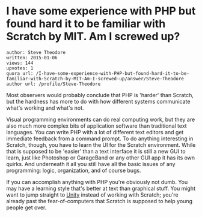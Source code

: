 # I have some experience with PHP but found hard it to be familiar with Scratch by MIT. Am I screwed up?

	author: Steve Theodore
	written: 2015-01-06
	views: 144
	upvotes: 1
	quora url: /I-have-some-experience-with-PHP-but-found-hard-it-to-be-familiar-with-Scratch-by-MIT-Am-I-screwed-up/answer/Steve-Theodore
	author url: /profile/Steve-Theodore


Most observers would probably conclude that PHP is 'harder' than Scratch, but the hardness has more to do with how different systems communicate what's working and what's not. 

Visual programming environments can do real computing work, but they are also much more complex bits of application software than traditional text languages. You can write PHP with a lot of different text editors and get immediate feedback from a command prompt. To do anything interesting in Scratch, though, you have to learn the UI for the Scratch environment. While that is supposed to be 'easier' than a text interface it is still a new GUI to learn, just like Photoshop or GarageBand or any other GUI app it has its own quirks. And underneath it all you still have all the basic issues of any programming: logic, organization, and of course bugs. 


If you can accomplish anything with PHP you're obviously not dumb. You may have a learning style that's better at text than graphical stuff. You might want to jump straight to [Unity](http://unity3d.com/5?gclid=Cj0KEQiArK6lBRC5-_jv48uxgrgBEiQAuxdZ9Xr5Ea3bOF1r9wX5uQYJ82ACcUB38kGnSmEWGB8-RzwaAuws8P8HAQ) instead of working with Scratch; you're already past the fear-of-computers that Scratch is supposed to help young people get over.

